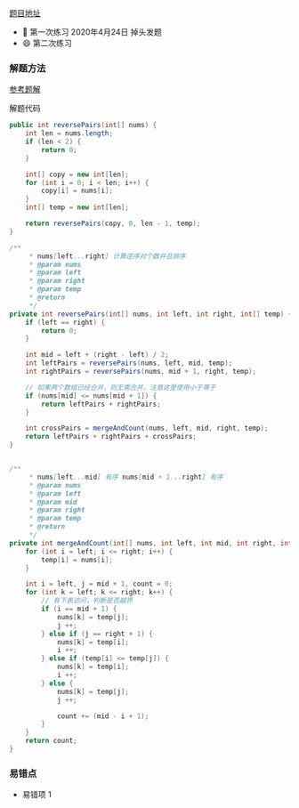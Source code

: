 [题目地址](https://leetcode-cn.com/problems/shu-zu-zhong-de-ni-xu-dui-lcof/)



- :slightly_smiling_face: 第一次练习 2020年4月24日 掉头发题
- :smile: 第二次练习 



### 解题方法

[参考题解](https://leetcode-cn.com/problems/shu-zu-zhong-de-ni-xu-dui-lcof/solution/bao-li-jie-fa-fen-zhi-si-xiang-shu-zhuang-shu-zu-b/)

解题代码

```java
public int reversePairs(int[] nums) {
    int len = nums.length;
    if (len < 2) {
        return 0;
    }

    int[] copy = new int[len];
    for (int i = 0; i < len; i++) {
        copy[i] = nums[i];
    }
    int[] temp = new int[len];

    return reversePairs(copy, 0, len - 1, temp);
}

/**
     * nums[left...right] 计算逆序对个数并且排序
     * @param nums
     * @param left
     * @param right
     * @param temp
     * @return
     */
private int reversePairs(int[] nums, int left, int right, int[] temp) {
    if (left == right) {
        return 0;
    }

    int mid = left + (right - left) / 2;
    int leftPairs = reversePairs(nums, left, mid, temp);
    int rightPairs = reversePairs(nums, mid + 1, right, temp);

    // 如果两个数组已经合并，则无需合并，注意这里使用小于等于
    if (nums[mid] <= nums[mid + 1]) {
        return leftPairs + rightPairs;
    }

    int crossPairs = mergeAndCount(nums, left, mid, right, temp);
    return leftPairs + rightPairs + crossPairs;
}


/**
     * nums[left...mid] 有序 nums[mid + 1...right] 有序
     * @param nums
     * @param left
     * @param mid
     * @param right
     * @param temp
     * @return
     */
private int mergeAndCount(int[] nums, int left, int mid, int right, int[] temp) {
    for (int i = left; i <= right; i++) {
        temp[i] = nums[i];
    }

    int i = left, j = mid + 1, count = 0;
    for (int k = left; k <= right; k++) {
        // 有下表访问，判断是否越界
        if (i == mid + 1) {
            nums[k] = temp[j];
            j ++;
        } else if (j == right + 1) {
            nums[k] = temp[i];
            i ++;
        } else if (temp[i] <= temp[j]) {
            nums[k] = temp[i];
            i ++;
        } else {
            nums[k] = temp[j];
            j ++;

            count += (mid - i + 1);
        }
    }
    return count;
}
```



### 易错点

- 易错项 1 
